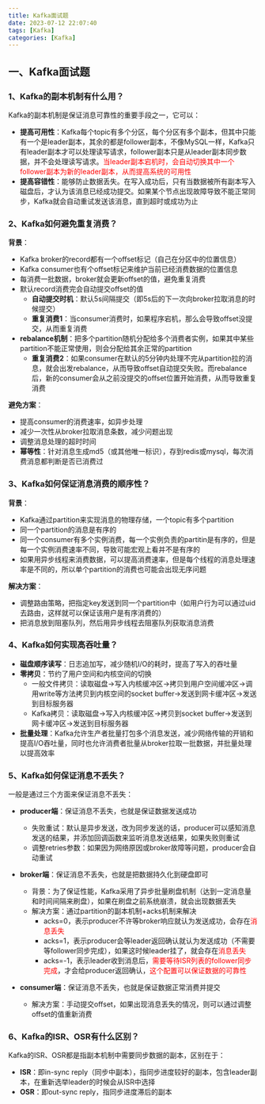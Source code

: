 ```yaml
---
title: Kafka面试题
date: 2023-07-12 22:07:40
tags: [Kafka]
categories: [Kafka]
---
```


## 一、Kafka面试题
### 1、Kafka的副本机制有什么用？
Kafka的副本机制是保证消息可靠性的重要手段之一，它可以：
* **提高可用性**：Kafka每个topic有多个分区，每个分区有多个副本，但其中只能有一个是leader副本，其余的都是follower副本，不像MySQL一样，Kafka只有leader副本才可以处理读写请求，follower副本只是从leader副本同步数据，并不会处理读写请求。<font color=red>当leader副本宕机时，会自动切换其中一个follower副本为新的leader副本，从而提高系统的可用性</font>
* **提高容错性**：能够防止数据丢失。在写入成功后，只有当数据被所有副本写入磁盘后，才认为该消息已经成功提交。如果某个节点出现故障导致不能正常同步，Kafka就会自动重试发送该消息，直到超时或成功为止

### 2、Kafka如何避免重复消费？
**背景**：
* Kafka broker的record都有一个offset标记（自己在分区中的位置信息）
* Kafka consumer也有个offset标记来维护当前已经消费数据的位置信息
* 每消费一批数据，broker就会更新offset的值，避免重复消费
* 默认record消费完会自动提交offset的值
    * **自动提交时机**：默认5s间隔提交（即5s后的下一次向broker拉取消息的时候提交）
    * **重复消费1**：当consumer消费时，如果程序宕机，那么会导致offset没提交，从而重复消费
* **rebalance机制**：把多个partition随机分配给多个消费者实例，如果其中某些partition不能正常使用，则会分配给其余正常的partition
    * **重复消费2**：如果consumer在默认的5分钟内处理不完从partition拉的消息，就会出发rebalance，从而导致offset自动提交失败。而rebalance后，新的consumer会从之前没提交的offset位置开始消费，从而导致重复消费

**避免方案**：
* 提高consumer的消费速率，如异步处理
* 减少一次性从broker拉取消息条数，减少问题出现
* 调整消息处理的超时时间
* **幂等性**：针对消息生成md5（或其他唯一标识），存到redis或mysql，每次消费消息都判断是否已消费过

### 3、Kafka如何保证消息消费的顺序性？
**背景**：
* Kafka通过partition来实现消息的物理存储，一个topic有多个partition
* 同一个partition的消息是有序的
* 同一个consumer有多个实例消费，每一个实例负责的partitin是有序的，但是每一个实例消费速率不同，导致可能宏观上看并不是有序的
* 如果用异步线程来消费数据，可以提高消费速率，但是每个线程的消息处理速率是不同的，所以单个partition的消费也可能会出现无序问题

**解决方案**：
* 调整路由策略，把指定key发送到同一个partition中（如用户行为可以通过uid去路由，这样就可以保证该用户是有序消费的）
* 把消息放到阻塞队列，然后用异步线程去阻塞队列获取消息消费

### 4、Kafka如何实现高吞吐量？
* **磁盘顺序读写**：日志追加写，减少随机I/O的耗时，提高了写入的吞吐量
* **零拷贝**：节约了用户空间和内核空间的切换
    * 一般文件拷贝：读取磁盘->写入内核缓冲区->拷贝到用户空间缓冲区->调用write等方法拷贝到内核空间的socket buffer->发送到网卡缓冲区->发送到目标服务器
    * Kafka拷贝：读取磁盘->写入内核缓冲区->拷贝到socket buffer->发送到网卡缓冲区->发送到目标服务器
* **批量处理**：Kafka允许生产者批量打包多个消息发送，减少网络传输的开销和提高I/O吞吐量，同时也允许消费者批量从broker拉取一批数据，并批量处理以提高效率

### 5、Kafka如何保证消息不丢失？
一般是通过三个方面来保证消息不丢失：
* **producer端**：保证消息不丢失，也就是保证数据发送成功
    * 失败重试：默认是异步发送，改为同步发送的话，producer可以感知消息发送的结果，并添加回调函数来监听消息发送结果，如果失败则重试
    * 调整retries参数：如果因为网络原因或broker故障等问题，producer会自动重试
    
* **broker端**：保证消息不丢失，也就是把数据持久化到硬盘即可
    * 背景：为了保证性能，Kafka采用了异步批量刷盘机制（达到一定消息量和时间间隔来刷盘），如果在刷盘之前系统崩溃，就会出现数据丢失
    * 解决方案：通过partition的副本机制+acks机制来解决
        * acks=0，表示producer不许等broker响应就认为发送成功，会存在<font color=red>消息丢失</font>
        * acks=1，表示producer会等leader返回确认就认为发送成功（不需要等follower同步完成），如果这时候leader挂了，就会存在<font color=red>消息丢失</font>
        * acks=-1，表示leader收到消息后，<font color=red>需要等待ISR列表的follower同步完成</font>，才会给producer返回确认，<font color=red>这个配置可以保证数据的可靠性</font>
    
* **consumer端**：保证消息不丢失，也就是保证数据正常消费并提交
    * 解决方案：手动提交offset，如果出现消息丢失的情况，则可以通过调整offset的值重新消费
    
### 6、Kafka的ISR、OSR有什么区别？
Kafka的ISR、OSR都是指副本机制中需要同步数据的副本，区别在于：
* **ISR**：即in-sync reply（同步中副本），指同步进度较好的副本，包含leader副本，在重新选举leader的时候会从ISR中选择
* **OSR**：即out-sync reply，指同步进度滞后的副本
